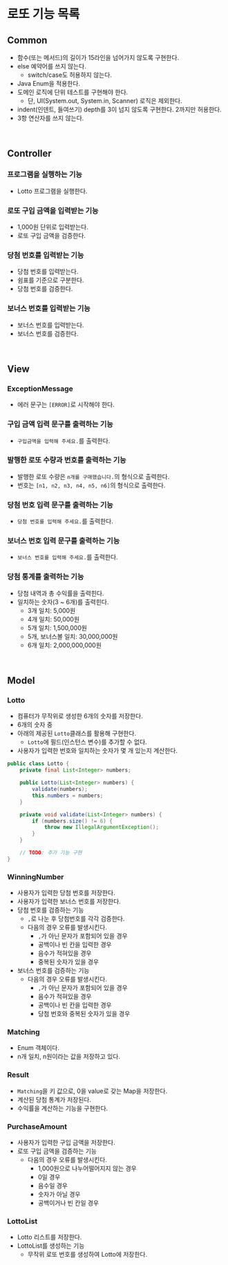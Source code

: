 # 로또 기능 목록

## Common

- 함수(또는 메서드)의 길이가 15라인을 넘어가지 않도록 구현한다.
- else 예약어를 쓰지 않는다.
    - switch/case도 허용하지 않는다.
- Java Enum을 적용한다.
- 도메인 로직에 단위 테스트를 구현해야 한다.
    - 단, UI(System.out, System.in, Scanner) 로직은 제외한다.
- indent(인덴트, 들여쓰기) depth를 3이 넘지 않도록 구현한다. 2까지만 허용한다.
- 3항 연산자를 쓰지 않는다.

<br>

## Controller

### 프로그램을 실행하는 기능

- Lotto 프로그램을 실행한다.

### 로또 구입 금액을 입력받는 기능

- 1,000원 단위로 입력받는다.
- 로또 구입 금액을 검증한다.

### 당첨 번호를 입력받는 기능

- 당첨 번호를 입력받는다.
- 쉼표를 기준으로 구분한다.
- 당첨 번호를 검증한다.

### 보너스 번호를 입력받는 기능

- 보너스 번호를 입력받는다.
- 보너스 번호를 검증한다.

<br>

## View

### ExceptionMessage

- 에러 문구는 `[ERROR]`로 시작해야 한다.

### 구입 금액 입력 문구를 출력하는 기능

- `구입금액을 입력해 주세요.`를 출력한다.

### 발행한 로또 수량과 번호를 출력하는 기능

- 발행한 로또 수량은 `n개를 구매했습니다.`의 형식으로 출력한다.
- 번호는 `[n1, n2, n3, n4, n5, n6]`의 형식으로 출력한다.

### 당첨 번호 입력 문구를 출력하는 기능

- `당첨 번호를 입력해 주세요.`를 출력한다.

### 보너스 번호 입력 문구를 출력하는 기능

- `보너스 번호를 입력해 주세요.`를 출력한다.

### 당첨 통계를 출력하는 기능

- 당첨 내역과 총 수익률을 출력힌다.
- 일치하는 숫자(3 ~ 6개)를 출력힌다.
    - 3개 일치: 5,000원
    - 4개 일치: 50,000원
    - 5개 일치: 1,500,000원
    - 5개, 보너스볼 일치: 30,000,000원
    - 6개 일치: 2,000,000,000원

<br>

## Model

### Lotto

- 컴퓨터가 무작위로 생성한 6개의 숫자를 저장한다.
- 6개의 숫자 중
- 아래의 제공된 `Lotto`클래스를 활용해 구현한다.
    - `Lotto`에 필드(인스턴스 변수)를 추가할 수 없다.
- 사용자가 입력한 번호와 일치하는 숫자가 몇 개 있는지 계산한다.

```java
public class Lotto {
    private final List<Integer> numbers;

    public Lotto(List<Integer> numbers) {
        validate(numbers);
        this.numbers = numbers;
    }

    private void validate(List<Integer> numbers) {
        if (numbers.size() != 6) {
            throw new IllegalArgumentException();
        }
    }

    // TODO: 추가 기능 구현
}
```

### WinningNumber

- 사용자가 입력한 당첨 번호를 저장한다.
- 사용자가 입력한 보너스 번호를 저장한다.
- 당첨 번호를 검증하는 기능
    - `,`로 나눈 후 당첨번호를 각각 검증한다.
    - 다음의 경우 오류를 발생시킨다.
        - `,`가 아닌 문자가 포함되어 있을 경우
        - 공백이나 빈 칸을 입력한 경우
        - 음수가 적혀있을 경우
        - 중복된 숫자가 있을 경우
- 보너스 번호를 검증하는 기능
    - 다음의 경우 오류를 발생시킨다.
        - `,`가 아닌 문자가 포함되어 있을 경우
        - 음수가 적혀있을 경우
        - 공백이나 빈 칸을 입력한 경우
        - 당첨 번호와 중복된 숫자가 있을 경우

### Matching

- Enum 객체이다.
- n개 일치, n원이라는 값을 저장하고 있다.

### Result

- `Matching`을 키 값으로, 0을 value로 갖는 Map을 저장한다.
- 계산된 당첨 통계가 저장된다.
- 수익률을 계산하는 기능을 구현한다.

### PurchaseAmount

- 사용자가 입력한 구입 금액을 저장한다.
- 로또 구입 금액을 검증하는 기능
    - 다음의 경우 오류를 발생시킨다.
        - 1,000원으로 나누어떨어지지 않는 경우
        - 0일 경우
        - 음수일 경우
        - 숫자가 아닐 경우
        - 공백이거나 빈 칸일 경우

### LottoList

- Lotto 리스트를 저장한다.
- LottoList를 생성하는 기능
  - 무작위 로또 번호를 생성하여 Lotto에 저장한다.

